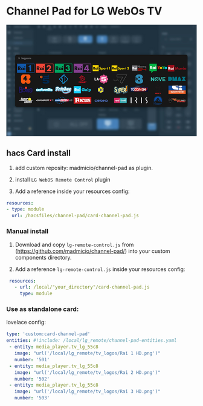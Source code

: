 # Channel Pad for LG WebOs TV


![all](example/channels.jpg)

## hacs Card install
1. add custom reposity: madmicio/channel-pad as plugin.

2. install `LG WebOS Remote Control` plugin

3. Add a reference  inside your resources config:

  ```yaml
resources:
  - type: module
    url: /hacsfiles/channel-pad/card-channel-pad.js
```


### Manual install

1. Download and copy `lg-remote-control.js` from (https://github.com/madmicio/channel-pad/) into your custom components  directory.

2. Add a reference `lg-remote-control.js` inside your resources config:

 ```yaml
  resources:
    - url: /local/"your_directory"/card-channel-pad.js
      type: module
```

### Use as standalone card:
lovelace config:

 ```yaml
type: 'custom:card-channel-pad'
entities: #!include: /local/lg_remote/channel-pad-entities.yaml
  - entity: media_player.tv_lg_55c8
    image: "url('/local/lg_remote/tv_logos/Rai 1 HD.png')"
    number: '501'
  - entity: media_player.tv_lg_55c8
    image: "url('/local/lg_remote/tv_logos/Rai 2 HD.png')"
    number: '502'
  - entity: media_player.tv_lg_55c8
    image: "url('/local/lg_remote/tv_logos/Rai 3 HD.png')"
    number: '503' 
```


